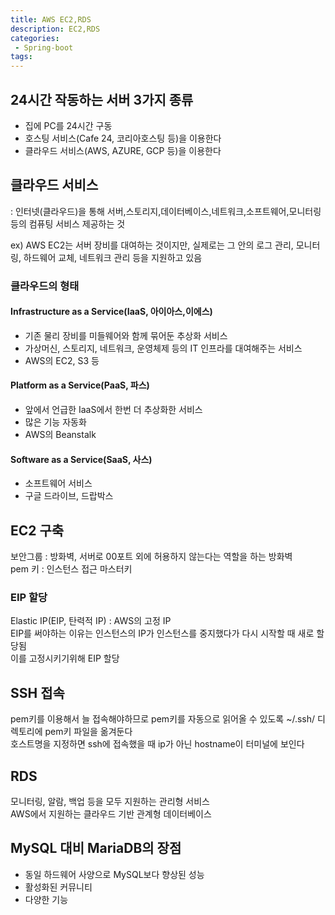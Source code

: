 ```yaml
---
title: AWS EC2,RDS
description: EC2,RDS
categories:
 - Spring-boot
tags:
---  
```

## 24시간 작동하는 서버 3가지 종류  
* 집에 PC를 24시간 구동  
* 호스팅 서비스(Cafe 24, 코리아호스팅 등)을 이용한다  
* 클라우드 서비스(AWS, AZURE, GCP 등)을 이용한다  

## 클라우드 서비스  
: 인터넷(클라우드)을 통해 서버,스토리지,데이터베이스,네트워크,소프트웨어,모니터링 등의 컴퓨팅 서비스 제공하는 것  

ex) AWS EC2는 서버 장비를 대여하는 것이지만, 실제로는 그 안의 로그 관리, 모니터링, 하드웨어 교체, 네트워크 관리 등을 지원하고 있음  

### 클라우드의 형태  

#### Infrastructure as a Service(IaaS, 아이아스,이에스)  
* 기존 물리 장비를 미들웨어와 함께 묶어둔 추상화 서비스  
* 가상머신, 스토리지, 네트워크, 운영체제 등의 IT 인프라를 대여해주는 서비스  
* AWS의 EC2, S3 등  

#### Platform as a Service(PaaS, 파스)  
* 앞에서 언급한 IaaS에서 한번 더 추상화한 서비스  
* 많은 기능 자동화  
* AWS의 Beanstalk  

#### Software as a Service(SaaS, 사스)  
* 소프트웨어 서비스
* 구글 드라이브, 드랍박스  

## EC2 구축  
보안그룹 : 방화벽, 서버로 00포트 외에 허용하지 않는다는 역할을 하는 방화벽  
pem 키 : 인스턴스 접근 마스터키  

### EIP 할당  
Elastic IP(EIP, 탄력적 IP) : AWS의 고정 IP  
EIP를 써야하는 이유는 인스턴스의 IP가 인스턴스를 중지했다가 다시 시작할 때 새로 할당됨  
이를 고정시키기위해 EIP 할당  

## SSH 접속  
pem키를 이용해서 늘 접속해야하므로 pem키를 자동으로 읽어올 수 있도록 ~/.ssh/ 디렉토리에 pem키 파일을 옮겨둔다  
호스트명을 지정하면 ssh에 접속했을 때 ip가 아닌 hostname이 터미널에 보인다  


## RDS  
모니터링, 알람, 백업 등을 모두 지원하는 관리형 서비스  
AWS에서 지원하는 클라우드 기반 관계형 데이터베이스  


## MySQL 대비 MariaDB의 장점  
* 동일 하드웨어 사양으로 MySQL보다 향상된 성능  
* 활성화된 커뮤니티  
* 다양한 기능  
